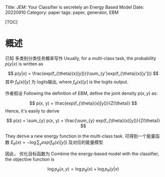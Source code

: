 Title: JEM: Your Classifier is secretely an Energy Based Model
Date: 20220910
Category: paper
tags: paper, generator, EBM

[TOC]

# 概述

已知 多类别分类任务概率写作 Usually, for a multi-class task, the probability $p(y|x)$ is written as

$$
p(y|x) = \frac{exp(f_{\theta}(x)[y])}{\sum_{y'}exp(f_{\theta}(x)[y'])}
$$
其中 $f_{\theta}(x)[y]$ 为 logits输出, where $f_{\theta}(x)[y]$ is the logits output.

作者假设 Following the definition of EBM, define the joint density $p(x, y)$ as:

$$
p(x, y) = \frac{exp(f_{\theta}(x)[y])}{Z(\theta)} 
$$
Hence, it's easily to derive

$$
p(x) = \sum_{y} p(x, y) = \frac{\sum_{y} exp(f_{\theta}(x)[y])}{Z(\theta)}
$$

They derive a new energy function in the multi-class task.
可得到一个能量函数 $E_\theta(x) = -\log \sum_{y} exp(f_{\theta}(x)[y])$ 及对应的能量模型

因此， 优化目标函数为 Combine the energy-based model with the classifier, the objective function is

$$
\log p_\theta(x, y) = \log p_\theta(x) + \log p_\theta(y|x) 
$$

